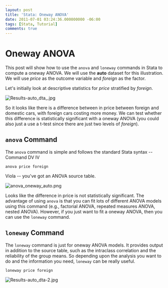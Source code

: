 ```yaml
---
layout: post
title: 'Stata: Oneway ANOVA'
date: 2011-07-01 03:24:36.000000000 -06:00
tags: [Stata, Tutorial]
comments: true
---
```

# Oneway ANOVA

This post will show how to use the `anova` and `loneway` commands in Stata to compute a oneway ANOVA.
We will use the **auto** dataset for this illustration. We will use *price* as the outcome variable and *foreign* as the factor.

Let's initially look at descriptive statistics for *price* stratified by *foreign*.

![Results-auto_dta_.jpg](/img/Results-auto_dta.jpg)

So it looks like there is a difference between in price between foreign and domestic cars, with foreign cars costing more money. We can test whether this difference is statistically significant with a oneway ANOVA (you could also just a use a t-test since there are just two levels of *foreign*).

## `anova` Command

The `anova` command is simple and follows the standard Stata syntax -- Command DV IV

	anova price foreign

Viola -- you've got an ANOVA source table.

![anova_oneway_auto.png](/img/anova_oneway_auto.png)

Looks like the difference in price is not statistically significant. The advantage of using `anova` is that you can fit lots of different ANOVA models using this command (e.g., factorial ANOVA, repeated measures ANOVA, nested ANOVA). However, if you just want to fit a oneway ANOVA, then you can use the `loneway` command.

## `loneway` Command

The `loneway` command is just for oneway ANOVA models. It provides output in addition to the source table, such as the intraclass correlation and the reliability of the group means. So depending upon the analysis you want to do and the information you need, `loneway` can be really useful.

	loneway price foreign

![Results-auto_dta-2.jpg](/img/Results-auto_dta-2.jpg)

